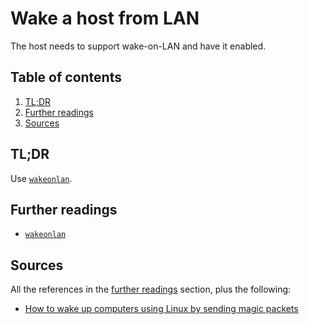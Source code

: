 # Wake a host from LAN

The host needs to support wake-on-LAN and have it enabled.

## Table of contents <!-- omit in toc -->

1. [TL;DR](#tldr)
1. [Further readings](#further-readings)
1. [Sources](#sources)

## TL;DR

Use [`wakeonlan`][wakeonlan].

## Further readings

- [`wakeonlan`][wakeonlan]

## Sources

All the references in the [further readings] section, plus the following:

- [How to wake up computers using Linux by sending magic packets]

<!-- project's references -->
<!-- internal references -->

[further readings]: #further-readings

[wakeonlan]: wakeonlan.md

<!-- external references -->

[how to wake up computers using linux by sending magic packets]: https://www.cyberciti.biz/tips/linux-send-wake-on-lan-wol-magic-packets.html
